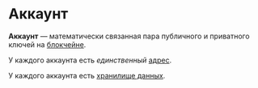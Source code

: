 # Аккаунт

**Аккаунт** — математически связанная пара публичного и приватного ключей на [блокчейне](/blockchain/blockchain.md).

У каждого аккаунта есть _единственный_ [адрес](/blockchain/address.md).

У каждого аккаунта есть [хранилище данных](/blockchain/account-data-storage.md).
